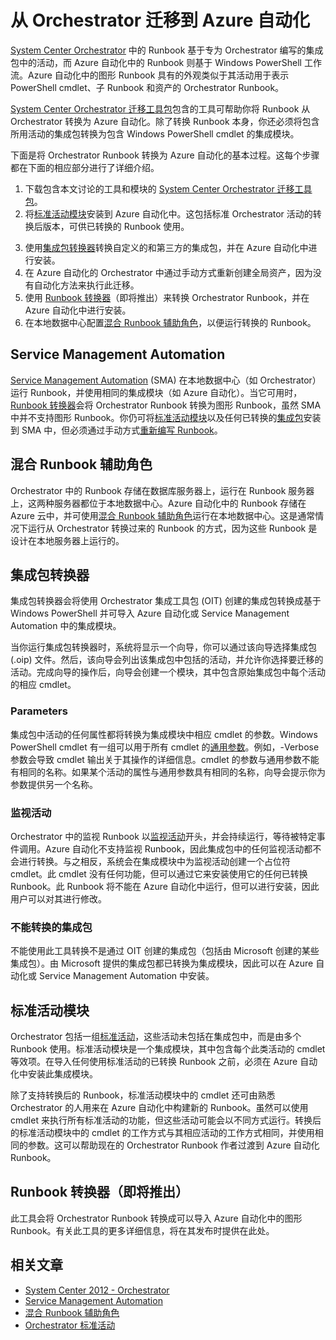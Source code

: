 <properties
   pageTitle="从 Orchestrator 迁移到 Azure 自动化 | Windows Azure"
   description="介绍如何将 Runbook 和集成包从 System Center Orchestrator 迁移到 Azure 自动化。"
   services="automation"
   documentationCenter=""
   authors="bwren"
   manager="stevenka"
   editor="tysonn" />
<tags
   ms.service="automation"
   ms.date="08/18/2015"
   wacn.date="09/15/2015" />


# 从 Orchestrator 迁移到 Azure 自动化

[System Center Orchestrator](http://technet.microsoft.com/zh-cn/library/hh237242.aspx) 中的 Runbook 基于专为 Orchestrator 编写的集成包中的活动，而 Azure 自动化中的 Runbook 则基于 Windows PowerShell 工作流。Azure 自动化中的图形 Runbook 具有的外观类似于其活动用于表示 PowerShell cmdlet、子 Runbook 和资产的 Orchestrator Runbook。

[System Center Orchestrator 迁移工具包](http://www.microsoft.com/download/details.aspx?id=47323&WT.mc_id=rss_alldownloads_all)包含的工具可帮助你将 Runbook 从 Orchestrator 转换为 Azure 自动化。除了转换 Runbook 本身，你还必须将包含所用活动的集成包转换为包含 Windows PowerShell cmdlet 的集成模块。

下面是将 Orchestrator Runbook 转换为 Azure 自动化的基本过程。这每个步骤都在下面的相应部分进行了详细介绍。

1.  下载包含本文讨论的工具和模块的 [System Center Orchestrator 迁移工具包](http://www.microsoft.com/download/details.aspx?id=47323&WT.mc_id=rss_alldownloads_all)。
2.  将[标准活动模块](#standard-activities-module)安装到 Azure 自动化中。这包括标准 Orchestrator 活动的转换后版本，可供已转换的 Runbook 使用。
<!--2.  针对 Runbook 使用的集成包，在 Azure 自动化中安装 [System Center Orchestrator 集成模块](#system-center-orchestrator-integration-modules)。-->
3.  使用[集成包转换器](#integration-pack-converter)转换自定义的和第三方的集成包，并在 Azure 自动化中进行安装。
4.  在 Azure 自动化的 Orchestrator 中通过手动方式重新创建全局资产，因为没有自动化方法来执行此迁移。
5.  使用 [Runbook 转换器](#runbook-converter-coming-soon)（即将推出）来转换 Orchestrator Runbook，并在 Azure 自动化中进行安装。
6.  在本地数据中心配置[混合 Runbook 辅助角色](#hybrid-runbook-worker)，以便运行转换的 Runbook。

## Service Management Automation

[Service Management Automation](https://technet.microsoft.com/zh-cn/library/dn469260.aspx) (SMA) 在本地数据中心（如 Orchestrator）运行 Runbook，并使用相同的集成模块（如 Azure 自动化）。当它可用时，[Runbook 转换器](#runbook-converter-coming-soon)会将 Orchestrator Runbook 转换为图形 Runbook，虽然 SMA 中并不支持图形 Runbook。你仍可将[标准活动模块](#standard-activities-module)以及任何已转换的[集成包](#integration-pack-converter)安装到 SMA 中，但必须通过手动方式[重新编写 Runbook](http://technet.microsoft.com/zh-cn/library/dn469262.aspx)。

## <a id="hybrid-runbook-worker"></a> 混合 Runbook 辅助角色

Orchestrator 中的 Runbook 存储在数据库服务器上，运行在 Runbook 服务器上，这两种服务器都位于本地数据中心。Azure 自动化中的 Runbook 存储在 Azure 云中，并可使用[混合 Runbook 辅助角色](/documentation/articles/automation-hybrid-runbook-worker)运行在本地数据中心。这是通常情况下运行从 Orchestrator 转换过来的 Runbook 的方式，因为这些 Runbook 是设计在本地服务器上运行的。

## <a id="integration-pack-converter"></a> 集成包转换器

集成包转换器会将使用 Orchestrator 集成工具包 (OIT) 创建的集成包转换成基于 Windows PowerShell 并可导入 Azure 自动化或 Service Management Automation 中的集成模块。

当你运行集成包转换器时，系统将显示一个向导，你可以通过该向导选择集成包 (.oip) 文件。然后，该向导会列出该集成包中包括的活动，并允许你选择要迁移的活动。完成向导的操作后，向导会创建一个模块，其中包含原始集成包中每个活动的相应 cmdlet。


### Parameters

集成包中活动的任何属性都将转换为集成模块中相应 cmdlet 的参数。Windows PowerShell cmdlet 有一组可以用于所有 cmdlet 的[通用参数](http://technet.microsoft.com/zh-cn/library/hh847884.aspx)。例如，-Verbose 参数会导致 cmdlet 输出关于其操作的详细信息。cmdlet 的参数与通用参数不能有相同的名称。如果某个活动的属性与通用参数具有相同的名称，向导会提示你为参数提供另一个名称。

### 监视活动

Orchestrator 中的监视 Runbook 以[监视活动](http://technet.microsoft.com/zh-cn/library/hh403827.aspx)开头，并会持续运行，等待被特定事件调用。Azure 自动化不支持监视 Runbook，因此集成包中的任何监视活动都不会进行转换。与之相反，系统会在集成模块中为监视活动创建一个占位符 cmdlet。此 cmdlet 没有任何功能，但可以通过它来安装使用它的任何已转换 Runbook。此 Runbook 将不能在 Azure 自动化中运行，但可以进行安装，因此用户可以对其进行修改。

### 不能转换的集成包

不能使用此工具转换不是通过 OIT 创建的集成包（包括由 Microsoft 创建的某些集成包）。由 Microsoft 提供的集成包都已转换为集成模块，因此可以在 Azure 自动化或 Service Management Automation 中安装。


## <a id="standard-activities-module"></a> 标准活动模块

Orchestrator 包括一组[标准活动](http://technet.microsoft.com/zh-cn/library/hh403832.aspx)，这些活动未包括在集成包中，而是由多个 Runbook 使用。标准活动模块是一个集成模块，其中包含每个此类活动的 cmdlet 等效项。在导入任何使用标准活动的已转换 Runbook 之前，必须在 Azure 自动化中安装此集成模块。

除了支持转换后的 Runbook，标准活动模块中的 cmdlet 还可由熟悉 Orchestrator 的人用来在 Azure 自动化中构建新的 Runbook。虽然可以使用 cmdlet 来执行所有标准活动的功能，但这些活动可能会以不同方式运行。转换后的标准活动模块中的 cmdlet 的工作方式与其相应活动的工作方式相同，并使用相同的参数。这可以帮助现在的 Orchestrator Runbook 作者过渡到 Azure 自动化 Runbook。

## <a id="runbook-converter-coming-soon"></a> Runbook 转换器（即将推出）

此工具会将 Orchestrator Runbook 转换成可以导入 Azure 自动化中的图形 Runbook。有关此工具的更多详细信息，将在其发布时提供在此处。

## 相关文章

- [System Center 2012 - Orchestrator](http://technet.microsoft.com/zh-cn/library/hh237242.aspx)
- [Service Management Automation](https://technet.microsoft.com/zh-cn/library/dn469260.aspx)
- [混合 Runbook 辅助角色](/documentation/articles/automation-hybrid-runbook-worker)
- [Orchestrator 标准活动](http://technet.microsoft.com/zh-cn/library/hh403832.aspx)

<!---HONumber=69-->